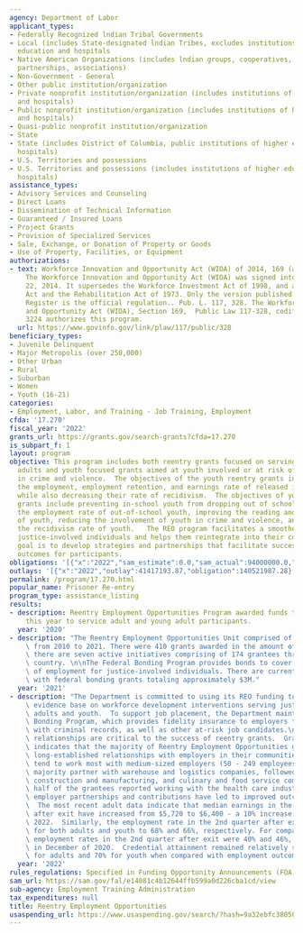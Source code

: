 ```yaml
---
agency: Department of Labor
applicant_types:
- Federally Recognized lndian Tribal Governments
- Local (includes State-designated lndian Tribes, excludes institutions of higher
  education and hospitals
- Native American Organizations (includes lndian groups, cooperatives, corporations,
  partnerships, associations)
- Non-Government - General
- Other public institution/organization
- Private nonprofit institution/organization (includes institutions of higher education
  and hospitals)
- Public nonprofit institution/organization (includes institutions of higher education
  and hospitals)
- Quasi-public nonprofit institution/organization
- State
- State (includes District of Columbia, public institutions of higher education and
  hospitals)
- U.S. Territories and possessions
- U.S. Territories and possessions (includes institutions of higher education and
  hospitals)
assistance_types:
- Advisory Services and Counseling
- Direct Loans
- Dissemination of Technical Information
- Guaranteed / Insured Loans
- Project Grants
- Provision of Specialized Services
- Sale, Exchange, or Donation of Property or Goods
- Use of Property, Facilities, or Equipment
authorizations:
- text: Workforce Innovation and Opportunity Act (WIOA) of 2014, 169 (a)(2)(A)-(G),
    The Workforce Innovation and Opportunity Act (WIOA) was signed into law on July
    22, 2014. It supersedes the Workforce Investment Act of 1998, and amends the Wagner-Peyser
    Act and the Rehabilitation Act of 1973. Only the version published in the Federal
    Register is the official regulation.. Pub. L. 117, 328. The Workforce Innovation
    and Opportunity Act (WIOA), Section 169,  Public Law 117-328, codified at 29 U.S.C.
    3224 authorizes this program.
  url: https://www.govinfo.gov/link/plaw/117/public/328
beneficiary_types:
- Juvenile Delinquent
- Major Metropolis (over 250,000)
- Other Urban
- Rural
- Suburban
- Women
- Youth (16-21)
categories:
- Employment, Labor, and Training - Job Training, Employment
cfda: '17.270'
fiscal_year: '2022'
grants_url: https://grants.gov/search-grants?cfda=17.270
is_subpart_f: 1
layout: program
objective: This program includes both reentry grants focused on serving returning
  adults and youth focused grants aimed at youth involved or at risk of involvement
  in crime and violence.  The objectives of the youth reentry grants include increasing
  the employment, employment retention, and earnings rate of released individuals
  while also decreasing their rate of recidivism.  The objectives of youth reentry
  grants include preventing in-school youth from dropping out of school, increasing
  the employment rate of out-of-school youth, improving the reading and math skills
  of youth, reducing the involvement of youth in crime and violence, and reducing
  the recidivism rate of youth.   The REO program facilitates a smoother reentry for
  justice-involved individuals and helps them reintegrate into their communities.  The
  goal is to develop strategies and partnerships that facilitate successful workforce
  outcomes for participants.
obligations: '[{"x":"2022","sam_estimate":0.0,"sam_actual":94000000.0,"usa_spending_actual":140360341.37},{"x":"2023","sam_estimate":94000000.0,"sam_actual":0.0,"usa_spending_actual":150938738.0},{"x":"2024","sam_estimate":106000000.0,"sam_actual":0.0,"usa_spending_actual":100191334.97}]'
outlays: '[{"x":"2022","outlay":41417193.87,"obligation":140521987.28},{"x":"2023","outlay":17965327.03,"obligation":156776466.59},{"x":"2024","outlay":293471.21,"obligation":108062880.9}]'
permalink: /program/17.270.html
popular_name: Prisoner Re-entry
program_type: assistance_listing
results:
- description: Reentry Employment Opportunities Program awarded funds to 26 grants
    this year to service adult and young adult participants.
  year: '2020'
- description: "The Reentry Employment Opportunities Unit comprised of 32 grant programs\
    \ from 2010 to 2021. There were 410 grants awarded in the amount of $765M. Currently\
    \ there are seven active initiatives comprising of 174 grantees throughout the\
    \ country. \n\nThe Federal Bonding Program provides bonds to cover  six months\
    \ of employment for justice-involved individuals. There are currently 31 states\
    \ with federal bonding grants totaling approximately $3M."
  year: '2021'
- description: "The Department is committed to using its REO funding to build the\
    \ evidence base on workforce development interventions serving justice-involved\
    \ adults and youth.  To support job placement, the Department maintains the Federal\
    \ Bonding Program, which provides fidelity insurance to employers that hire persons\
    \ with criminal records, as well as other at-risk job candidates.\n\nEmployer\
    \ relationships are critical to the success of reentry grants.  Grantee feedback\
    \ indicates that the majority of Reentry Employment Opportunities grants have\
    \ long-established relationships with employers in their communities.  REO grantees\
    \ tend to work most with medium-sized employers (50 - 249 employees).  The vast\
    \ majority partner with warehouse and logistics companies, followed closely by\
    \ construction and manufacturing, and culinary and food service companies.  About\
    \ half of the grantees reported working with the health care industry.  \n\nThese\
    \ employer partnerships and contributions have led to improved outcomes for participants.\
    \  The most recent adult data indicate that median earnings in the 2nd quarter\
    \ after exit have increased from $5,720 to $6,400 - a 10% increase from January\
    \ 2022.  Similarly, the employment rate in the 2nd quarter after exit has increased\
    \ for both adults and youth to 68% and 66%, respectively. For comparison, the\
    \ employment rates in the 2nd quarter after exit were 40% and 46%, respectively,\
    \ in December of 2020.  Credential attainment remained relatively steady at 89%\
    \ for adults and 70% for youth when compared with employment outcomes."
  year: '2022'
rules_regulations: Specified in Funding Opportunity Announcements (FOA).
sam_url: https://sam.gov/fal/e14081c4b12644ffb599a0d226cba1cd/view
sub-agency: Employment Training Administration
tax_expenditures: null
title: Reentry Employment Opportunities
usaspending_url: https://www.usaspending.gov/search/?hash=9a32ebfc38050be951f00fcfc776dd18
---
```


